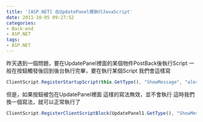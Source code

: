 ```yaml
---
title: '[ASP.NET] 在UpdatePanel裡執行JavaScript'
date: 2011-10-05 09:27:52
categories:
- Back-end
- ASP.NET
tags:
- ASP.NET
---
```

昨天遇到一個問題，要在UpdatePanel裡面的某個物件PostBack後執行Script
一般在按鈕觸發後回到後台執行完畢，要在執行某個Script
我們會這樣寫

<!--more-->

``` js
ClientScript.RegisterStartupScript(this.GetType(), "ShowMessage", "alert('hello!')");
```

但是，如果按鈕被包在UpdatePanel裡面
這樣的寫法無效，並不會執行
這時我們換一個寫法，就可以正常執行了

``` js
ClientScript.RegisterClientScriptBlock(UpdatePanel1.GetType(), "ShowMessage", "alert('hello!')", true);
```